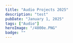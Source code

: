 ```yaml
---
title: "Audio Projects 2025"
description: "test"
pubDate: "January 1, 2025"
tags: ["Audio"]
heroImage: "/4000e.PNG"
badge: ""
---
```

